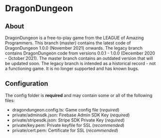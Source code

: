 # DragonDungeon

## About

DragonDungeon is a free-to-play game from the LEAGUE of Amazing Programmers. This branch (master) contains the latest code of DragonDungeon 1.0.0 (November 2021) onwards. The legacy branch contains DragonDungeon code from versions 0.0.1 - 1.0.0 (December 2020 - October 2021). The master branch contains an outdated version that will be updated soon. The legacy branch is intended as a historical record - not a functioning game. It is no longer supported and has known bugs.

## Configuration

The config folder is **required** and may contain some or all of the following files:

* dragondungeon.config.ts: Game config file (*required*)
* private/adminsdk.json: Firebase Admin SDK Key (*required*)
* private/stripesdk.json: Stripe SDK Private Key (*required*)
* private/key.pem: Private keyfile for SSL (*recommended*)
* private/cert.pem: Certificate for SSL (*recommended*)
